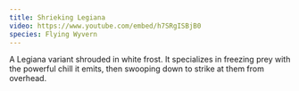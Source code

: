 ```yaml
---
title: Shrieking Legiana
video: https://www.youtube.com/embed/h7SRgISBjB0
species: Flying Wyvern
---
```


A Legiana variant shrouded in white frost.
It specializes in freezing prey with the powerful chill it emits,
then swooping down to strike at them from overhead.
